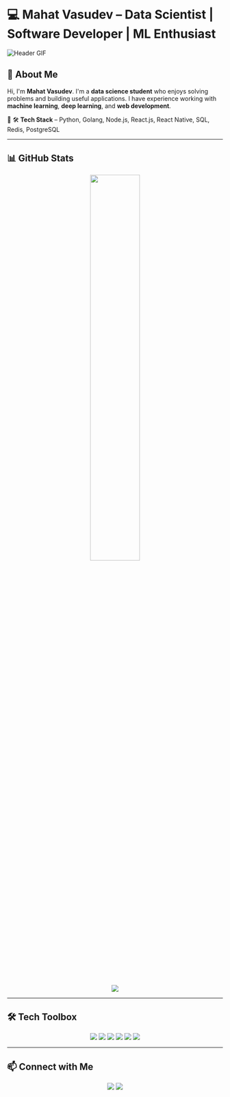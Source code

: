 # 💻 Mahat Vasudev – Data Scientist | Software Developer | ML Enthusiast  

![Header GIF](https://github.com/user-attachments/assets/d51aaf13-7bf3-4287-ae18-65678a87b80b)


## 🚀 About Me  
Hi, I'm **Mahat Vasudev**. I'm a **data science student** who enjoys solving problems and building useful applications. I have experience working with **machine learning**, **deep learning**, and **web development**.
 
🔹 🛠 **Tech Stack** – Python, Golang, Node.js, React.js, React Native, SQL, Redis, PostgreSQL  

---

## 📊 GitHub Stats  
<p align="center">
<!--   <img width="48%" src="https://github-readme-stats.vercel.app/api?username=mahatvasudev&show_icons=true&theme=radical" /> -->
  <img width="48%" src="https://github-readme-streak-stats.herokuapp.com/?user=mahatvasudev&theme=radical" />
</p>
<p align="center">
  <img src="https://github-readme-stats.vercel.app/api/top-langs/?username=mahatvasudev&layout=compact&theme=radical" />
</p>  

---

## 🛠 Tech Toolbox  
<p align="center">
  <img src="https://img.shields.io/badge/Python-3776AB?style=for-the-badge&logo=python&logoColor=white" />
  <img src="https://img.shields.io/badge/Go-00ADD8?style=for-the-badge&logo=go&logoColor=white" />
  <img src="https://img.shields.io/badge/React-20232A?style=for-the-badge&logo=react&logoColor=61DAFB" />
  <img src="https://img.shields.io/badge/Django-092E20?style=for-the-badge&logo=django&logoColor=white" />
  <img src="https://img.shields.io/badge/PostgreSQL-316192?style=for-the-badge&logo=postgresql&logoColor=white" />
  <img src="https://img.shields.io/badge/Redis-DC382D?style=for-the-badge&logo=redis&logoColor=white" />
</p>  

---

## 📫 Connect with Me  
<p align="center">
  <a href="https://www.linkedin.com/in/mahat-vasudev-94b87a26a"><img src="https://img.shields.io/badge/LinkedIn-%230077B5.svg?style=for-the-badge&logo=linkedin&logoColor=white" /></a>
<!--   <a href="https://yourportfolio.com"><img src="https://img.shields.io/badge/Portfolio-%23000000.svg?style=for-the-badge&logo=firefox&logoColor=white" /></a> -->
  <a href="mailto:mahatvasudev@gmail.com"><img src="https://img.shields.io/badge/Email-D14836?style=for-the-badge&logo=gmail&logoColor=white" /></a>
</p>

